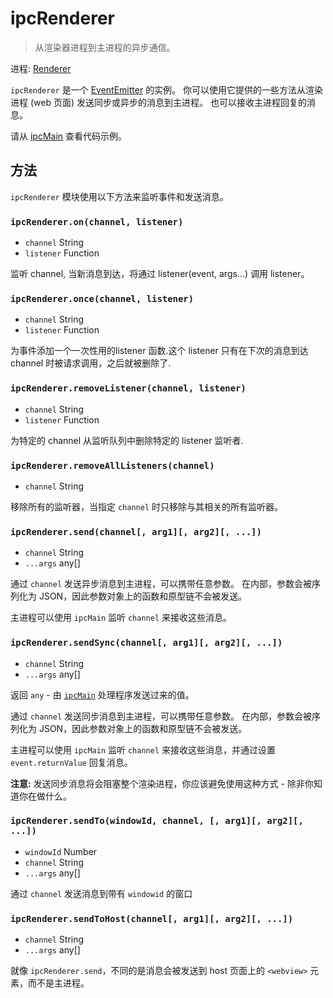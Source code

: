 # ipcRenderer

> 从渲染器进程到主进程的异步通信。

进程: [ Renderer](../glossary.md#renderer-process)

`ipcRenderer` 是一个 [EventEmitter](https://nodejs.org/api/events.html#events_class_eventemitter) 的实例。 你可以使用它提供的一些方法从渲染进程 (web 页面) 发送同步或异步的消息到主进程。 也可以接收主进程回复的消息。

请从 [ipcMain](ipc-main.md) 查看代码示例。

## 方法

`ipcRenderer` 模块使用以下方法来监听事件和发送消息。

### `ipcRenderer.on(channel, listener)`

* `channel` String
* `listener` Function

监听 channel, 当新消息到达，将通过 listener(event, args...) 调用 listener。

### `ipcRenderer.once(channel, listener)`

* `channel` String
* `listener` Function

为事件添加一个一次性用的listener 函数.这个 listener 只有在下次的消息到达 channel 时被请求调用，之后就被删除了.

### `ipcRenderer.removeListener(channel, listener)`

* `channel` String
* `listener` Function

为特定的 channel 从监听队列中删除特定的 listener 监听者.

### `ipcRenderer.removeAllListeners(channel)`

* `channel` String

移除所有的监听器，当指定 `channel` 时只移除与其相关的所有监听器。

### `ipcRenderer.send(channel[, arg1][, arg2][, ...])`

* `channel` String
* `...args` any[]

通过 `channel` 发送异步消息到主进程，可以携带任意参数。 在内部，参数会被序列化为 JSON，因此参数对象上的函数和原型链不会被发送。

主进程可以使用 `ipcMain` 监听 `channel` 来接收这些消息。

### `ipcRenderer.sendSync(channel[, arg1][, arg2][, ...])`

* `channel` String
* `...args` any[]

返回 `any` - 由 [`ipcMain`](ipc-main.md) 处理程序发送过来的值。

通过 `channel` 发送同步消息到主进程，可以携带任意参数。 在内部，参数会被序列化为 JSON，因此参数对象上的函数和原型链不会被发送。

主进程可以使用 `ipcMain` 监听 `channel` 来接收这些消息，并通过设置 `event.returnValue` 回复消息。

**注意:** 发送同步消息将会阻塞整个渲染进程，你应该避免使用这种方式 - 除非你知道你在做什么。

### `ipcRenderer.sendTo(windowId, channel, [, arg1][, arg2][, ...])`

* `windowId` Number
* `channel` String
* `...args` any[]

通过 `channel` 发送消息到带有 `windowid` 的窗口

### `ipcRenderer.sendToHost(channel[, arg1][, arg2][, ...])`

* `channel` String
* `...args` any[]

就像 `ipcRenderer.send`，不同的是消息会被发送到 host 页面上的 `<webview>` 元素，而不是主进程。